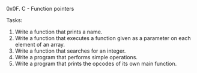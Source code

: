 0x0F. C - Function pointers

Tasks:
1. Write a function that prints a name.
2. Write a function that executes a function given as a parameter on each element of an array.
3. Write a function that searches for an integer.
4. Write a program that performs simple operations.
5. Write a program that prints the opcodes of its own main function.

